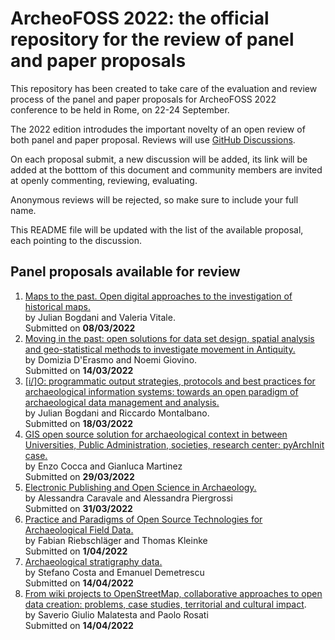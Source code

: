 # ArcheoFOSS 2022: the official repository for the review of panel and paper proposals

This repository has been created to take care of the evaluation and review process of the panel and paper proposals for ArcheoFOSS 2022 conference to be held in Rome, on 22-24 September.

The 2022 edition introdudes the important novelty of an open review of both panel and paper proposal. Reviews will use [GitHub Discussions](https://github.com/archeofoss/af2022/discussions).

On each proposal submit, a new discussion will be added, its link will be added at the botttom of this document and community members are invited at openly commenting, reviewing, evaluating.

Anonymous reviews will be rejected, so make sure to include your full name.

This README file will be updated with the list of the available proposal, each pointing to the discussion.

## Panel proposals available for review
1. [Maps to the past. Open digital approaches to the investigation of historical maps.](https://github.com/archeofoss/archeofoss2022/discussions/1)  
by Julian Bogdani and Valeria Vitale.  
Submitted on **08/03/2022**  
1. [Moving in the past: open solutions for data set design, spatial analysis and geo-statistical methods to investigate movement in Antiquity.](https://github.com/archeofoss/archeofoss2022/discussions/3)  
by Domizia D'Erasmo and Noemi Giovino.  
Submitted on **14/03/2022**
1. [[i/]O: programmatic output strategies, protocols and best practices for archaeological information systems: towards an open paradigm of archaeological data management and analysis.](https://github.com/archeofoss/archeofoss2022/discussions/4)  
by Julian Bogdani and Riccardo Montalbano.  
Submitted on **18/03/2022**
1. [GIS open source solution for archaeological context in between Universities, Public Administration, societies, research center: pyArchInit case.](https://github.com/archeofoss/archeofoss2022/discussions/5)  
by Enzo Cocca and Gianluca Martinez  
Submitted on **29/03/2022**
1. [Electronic Publishing and Open Science in Archaeology.](https://github.com/archeofoss/archeofoss2022/discussions/6)  
by Alessandra Caravale and Alessandra Piergrossi  
Submitted on **31/03/2022**
1. [Practice and Paradigms of Open Source Technologies for Archaeological Field Data.](https://github.com/archeofoss/archeofoss2022/discussions/7)  
by Fabian Riebschläger and Thomas Kleinke  
Submitted on **1/04/2022**
1. [Archaeological stratigraphy data.](https://github.com/archeofoss/archeofoss2022/discussions/8)  
by Stefano Costa and Emanuel Demetrescu   
Submitted on **14/04/2022**
1. [From wiki projects to OpenStreetMap, collaborative approaches to open data creation: problems, case studies, territorial and cultural impact](https://github.com/archeofoss/archeofoss2022/discussions/9).  
by Saverio Giulio Malatesta and Paolo Rosati  
Submitted on **14/04/2022**
